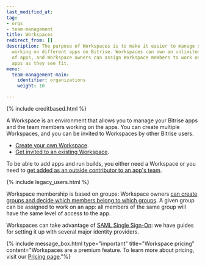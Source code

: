 ```yaml
---
last_modified_at: 
tag:
- orgs
- team-management
title: Workspaces
redirect_from: []
description: The purpose of Workspaces is to make it easier to manage several people
  working on different apps on Bitrise. Workspaces can own an unlimited number
  of apps, and Workspace owners can assign Workspace members to work on different
  apps as they see fit.
menu:
  team-management-main:
    identifier: organizations
    weight: 10

---
```

{% include creditbased.html %}

A Workspace is an environment that allows you to manage your Bitrise apps and the team members working on the apps. You can create multiple Workspaces, and you can be invited to Workspaces by other Bitrise users. 

- [Create your own Workspace](/team-management/organizations/creating-org/).
- [Get invited to an existing Workspace](/team-management/organizations/members-organizations/).

To be able to add apps and run builds, you either need a Workspace or you need to [get added as an outside contributor to an app's team](/team-management/organizations/managing-apps#adding-contributors-to-an-app).

{% include legacy_users.html %}

Workspace membership is based on groups: Workspace owners [can create groups and decide which members belong to which groups](/team-management/organizations/members-organizations/). A given group can be assigned to work on an app: all members of the same group will have the same level of access to the app.

Workspaces can take advantage of [SAML Single Sign-On](/team-management/organizations/saml-sso-in-organizations/): we have guides for setting it up with several major identity providers.

{% include message_box.html type="important" title="Workspace pricing" content="Workspaces are a premium feature. To learn more about pricing, visit our [Pricing page](https://bitrise.io/pricing/)."%}